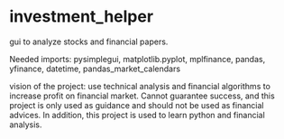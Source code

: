 # investment_helper
gui to analyze stocks and financial papers.

Needed imports: 
pysimplegui,
matplotlib.pyplot,
mplfinance,
pandas,
yfinance,
datetime,
pandas_market_calendars


vision of the project: use technical analysis and financial algorithms to increase profit on financial market.
Cannot guarantee success, and this project is only used as guidance and should not be used as financial advices.
In addition, this project is used to learn python and financial analysis.
